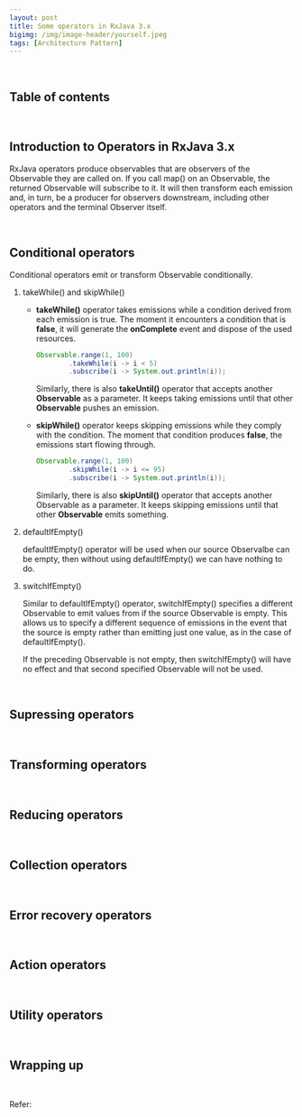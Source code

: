 ```yaml
---
layout: post
title: Some operators in RxJava 3.x
bigimg: /img/image-header/yourself.jpeg
tags: [Architecture Pattern]
---
```





<br>

## Table of contents





<br>

## Introduction to Operators in RxJava 3.x

RxJava operators produce observables that are observers of the Observable they are called on. If you call map() on an Observable, the returned Observable will subscribe to it. It will then transform each emission and, in turn, be a producer for observers downstream, including other operators and the terminal Observer itself.




<br>

## Conditional operators

Conditional operators emit or transform Observable conditionally.

1. takeWhile() and skipWhile()

    - **takeWhile()** operator takes emissions while a condition derived from each emission is true. The moment it encounters a condition that is **false**, it will generate the **onComplete** event and dispose of the used resources.

        ```java
        Observable.range(1, 100)
                .takeWhile(i -> i < 5)
                .subscribe(i -> System.out.println(i));
        ```

        Similarly, there is also **takeUntil()** operator that accepts another **Observable** as a parameter. It keeps taking emissions until that other **Observable** pushes an emission.

    - **skipWhile()** operator keeps skipping emissions while they comply with the condition. The moment that condition produces **false**, the emissions start flowing through.

        ```java
        Observable.range(1, 100)
                .skipWhile(i -> i <= 95)
                .subscribe(i -> System.out.println(i));
        ```

        Similarly, there is also **skipUntil()** operator that accepts another Observable as a parameter. It keeps skipping emissions until that other **Observable** emits something.

2. defaultIfEmpty()

    defaultIfEmpty() operator will be used when our source Observalbe can be empty, then without using defaultIfEmpty() we can have nothing to do.


3. switchIfEmpty()

    Similar to defaultIfEmpty() operator, switchIfEmpty() specifies a different Observable to emit values from if the source Observable is empty. This allows us to specify a different sequence of emissions in the event that the source is empty rather than emitting just one value, as in the case of defaultIfEmpty().

    If the preceding Observable is not empty, then switchIfEmpty() will have no effect and that second specified Observable will not be used.

<br>

## Supressing operators





<br>

## Transforming operators





<br>

## Reducing operators





<br>

## Collection operators





<br>

## Error recovery operators





<br>

## Action operators





<br>

## Utility operators






<br>

## Wrapping up




<br>

Refer:

